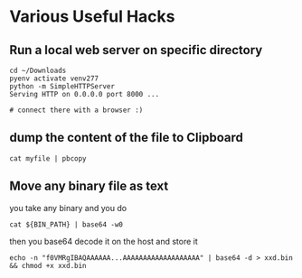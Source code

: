 # Various Useful Hacks

## Run a local web server on specific directory
```
cd ~/Downloads
pyenv activate venv277
python -m SimpleHTTPServer
Serving HTTP on 0.0.0.0 port 8000 ...

# connect there with a browser :)
```

## dump the content of the file to Clipboard
```
cat myfile | pbcopy
```

## Move any binary file as text
you take any binary and you do
```
cat ${BIN_PATH} | base64 -w0
```

then you base64 decode it on the host and store it

```
echo -n "f0VMRgIBAQAAAAAA...AAAAAAAAAAAAAAAAAAA" | base64 -d > xxd.bin && chmod +x xxd.bin

```
